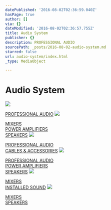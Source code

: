 ```yaml
---
datePublished: '2016-08-02T02:36:59.040Z'
hasPage: true
author: []
via: {}
dateModified: '2016-08-02T02:36:57.755Z'
title: Audio System
publisher: {}
description: PROFESSIONAL AUDIO
sourcePath: _posts/2016-08-02-audio-system.md
starred: false
url: audio-system/index.html
_type: MediaObject

---
```

# Audio System
![](https://the-grid-user-content.s3-us-west-2.amazonaws.com/86e8bd97-3b65-4083-b0c3-da94468ec327.jpg)

[PROFESSIONAL AUDIO][0]
![](https://the-grid-user-content.s3-us-west-2.amazonaws.com/ef71affd-b78e-433f-a993-5dd00ac99dff.png)

[MIXERS][1]  
[POWER AMPLIFIERS][2]  
[SPEAKERS][3]
![](https://the-grid-user-content.s3-us-west-2.amazonaws.com/9007bcf7-0d16-4e2d-8c48-6dd5143ac2d4.png)

[PROFESSIONAL AUDIO][4]  
[CABLES & ACCESSORIES][5]
![](https://the-grid-user-content.s3-us-west-2.amazonaws.com/2341ba2a-8bc3-4f51-bfc8-27b6a59db6ce.png)

[PROFESSIONAL AUDIO][6]  
[POWER AMPLIFIERS][7]  
[SPEAKERS][8]
![](https://imgflo.herokuapp.com/graph/vahj1ThiexotieMo/7f40a92c5f8dec9eee91348913ffc85b/croprotate.png?cropheight=150&cropwidth=150&degrees=0&input=https%3A%2F%2Fthe-grid-user-content.s3-us-west-2.amazonaws.com%2F6bf1b3fc-aa50-4096-b312-9432a24c57f3.png&x=75&y=0)

[MIXERS][9]  
[INSTALLED SOUND][10]
![](https://the-grid-user-content.s3-us-west-2.amazonaws.com/e52fcee3-2fd4-47ab-a120-5bf97c00512d.gif)

[MIXERS][11]  
[SPEAKERS][12]

[0]: http://www.clearone.com/products_professional_audio
[1]: http://www.yamahaproaudio.com/global/en/products/mixers/
[2]: http://www.yamahaproaudio.com/global/en/products/poweramps/
[3]: http://www.yamahaproaudio.com/global/en/products/speakers/
[4]: http://www.geckomusic.net/products/professional-audio.html
[5]: http://www.geckomusic.net/products/cables-accessories.html
[6]: http://www.electrovoice.com/family.php?id=172
[7]: http://www.electrovoice.com/family.php?id=165
[8]: http://www.electrovoice.com/family.php?id=181
[9]: http://www.rcf.it/en_US/l-pad
[10]: http://www.rcf.it/en_US/installed-sound-systems
[11]: http://www.altoproaudio.com/series/alto-mixers
[12]: http://www.altoproaudio.com/series/alto-speakers_pa